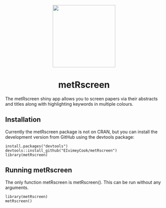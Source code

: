 <p align="center">
  <img src="https://github.com/EIvimeyCook/metRscreen/blob/master/inst/metRscreen/www/logo/metRscreen.png" width = "200"/>
</p>

<div align="center">
 <h1>metRscreen</h1>
</div>

The metRscreen shiny app allows you to screen papers via their abstracts and titles along with highlighting keywords in multiple colours.

## Installation
Currently the metRscreen package is not on CRAN, but you can install the development version from GitHub using the devtools package:

```{r}
install.packages("devtools")
devtools::install_github("EIvimeyCook/metRscreen")
library(metRscreen)
```

## Running metRscreen
The only function metRscreen is metRscreen(). This can be run without any arguments.

```{r}
library(metRscreen)
metRscreen()
```
